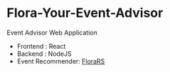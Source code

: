 # Flora-Your-Event-Advisor
Event Advisor Web Application

- Frontend    :   React
- Backend     :   NodeJS    
- Event Recommender: [FloraRS](https://github.com/Masea/FloraRS-Event-Recommender-Engine)

